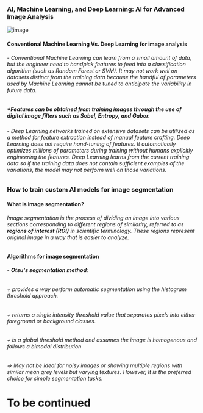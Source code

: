 ### AI, Machine Learning, and Deep Learning: AI for Advanced Image Analysis

![image](https://github.com/dino-3007/Data-Science/assets/109076114/451faba2-5038-4b73-babb-0d993ea8e86a)


#### **Conventional Machine Learning Vs. Deep Learning for image analysis**
###### - Conventional Machine Learning can learn from a small amount of data, but the engineer need to handpick features to feed into a classification algorithm (such as Random Forest or SVM). It may not work well on datasets distinct from the training data because the handful of parameters used by Machine Learning cannot be tuned to anticipate the variability in future data.
##### *Features can be obtained from training images through the use of digital image filters such as Sobel, Entropy, and Gabor.
###### - Deep Learning networks trained on extensive datasets can be utilized as a method for feature extraction instead of manual feature crafting. Deep Learning does not require hand-tuning of features. It automatically optimizes millions of parameters during training without humans explicitly engineering the features. Deep Learning learns from the current training data so if the training data does not contain sufficient examples of the variations, the model may not perform well on those variations.

### How to train custom AI models for image segmentation

#### **What is image segmentation?**
###### Image segmentation is the process of dividing an image into various sections corresponding to different regions of similarity, referred to as **regions of interest (ROI)** in scientific terminology. These regions represent original image in a way that is easier to analyze.

#### **Algorithms for image segmentation**

###### - **Otsu's segmentation method**:
######    + provides a way perform automatic segmentation using the histogram threshold approach.
######    + returns a single intensity threshold value that separates pixels into either foreground or background classes.
######    + is a global threshold method and assumes the image is homogenous and follows a bimodal distribution
###### => May not be ideal for noisy images or showing multiple regions with similar mean grey levels but varying textures. However, It is the preferred choice for simple segmentation tasks.



# To be continued
